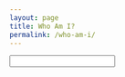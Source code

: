```yaml
---
layout: page
title: Who Am I?
permalink: /who-am-i/
---
```


<div id="search-container">
    <input type="text" id="search-input" placeholder="">
    <ul id="results-container"></ul>
</div>